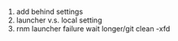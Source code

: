 
1. add behind settings
2. launcher v.s. local setting
3. rnm launcher failure
    wait longer/git clean -xfd